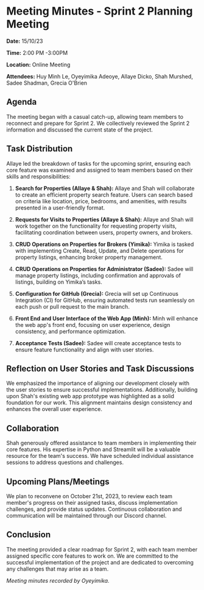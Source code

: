 # Meeting Minutes - Sprint 2 Planning Meeting

**Date:** 15/10/23 

**Time:** 2:00 PM -3:00PM 

**Location:** Online Meeting

**Attendees:** Huy Minh Le, Oyeyimika Adeoye, Allaye Dicko, Shah Murshed, Sadee Shadman, Grecia O'Brien  

## Agenda

The meeting began with a casual catch-up, allowing team members to reconnect and prepare for Sprint 2. We collectively reviewed the Sprint 2 information and discussed the current state of the project.

## Task Distribution

Allaye led the breakdown of tasks for the upcoming sprint, ensuring each core feature was examined and assigned to team members based on their skills and responsibilities:

1. **Search for Properties (Allaye & Shah):** Allaye and Shah will collaborate to create an efficient property search feature. Users can search based on criteria like location, price, bedrooms, and amenities, with results presented in a user-friendly format.

2. **Requests for Visits to Properties (Allaye & Shah):** Allaye and Shah will work together on the functionality for requesting property visits, facilitating coordination between users, property owners, and brokers.

3. **CRUD Operations on Properties for Brokers (Yimika):** Yimika is tasked with implementing Create, Read, Update, and Delete operations for property listings, enhancing broker property management.

4. **CRUD Operations on Properties for Administrator (Sadee):** Sadee will manage property listings, including confirmation and approvals of listings, building on Yimika’s tasks.

5. **Configuration for GitHub (Grecia):** Grecia will set up Continuous Integration (CI) for GitHub, ensuring automated tests run seamlessly on each push or pull request to the main branch.

6. **Front End and User Interface of the Web App (Minh):** Minh will enhance the web app's front end, focusing on user experience, design consistency, and performance optimization.

7. **Acceptance Tests (Sadee):** Sadee will create acceptance tests to ensure feature functionality and align with user stories.

## Reflection on User Stories and Task Discussions

We emphasized the importance of aligning our development closely with the user stories to ensure successful implementations. Additionally, building upon Shah's existing web app prototype was highlighted as a solid foundation for our work. This alignment maintains design consistency and enhances the overall user experience.

## Collaboration

Shah generously offered assistance to team members in implementing their core features. His expertise in Python and Streamlit will be a valuable resource for the team's success. We have scheduled individual assistance sessions to address questions and challenges.

## Upcoming Plans/Meetings

We plan to reconvene on October 21st, 2023, to review each team member's progress on their assigned tasks, discuss implementation challenges, and provide status updates. Continuous collaboration and communication will be maintained through our Discord channel.

## Conclusion

The meeting provided a clear roadmap for Sprint 2, with each team member assigned specific core features to work on. We are committed to the successful implementation of the project and are dedicated to overcoming any challenges that may arise as a team.



*Meeting minutes recorded by Oyeyimika.*

